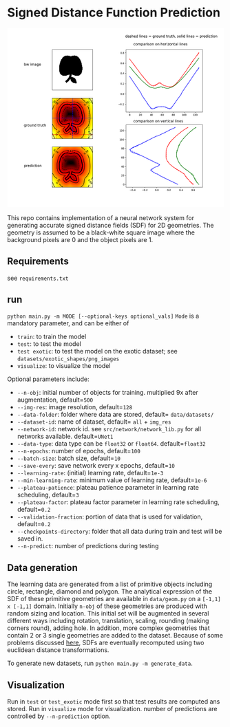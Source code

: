 # Signed Distance Function Prediction
![](apple.png)

This repo contains implementation of a neural network system for generating accurate signed distance fields (SDF) for 2D
 geometries. The geometry is assumed to be a black-white square image where the background pixels are 0 and the object
  pixels are 1. 

## Requirements
see `requirements.txt`

## run 
`python main.py -m MODE [--optional-keys optional_vals]`
`Mode` is a mandatory parameter, and can be either of 
 - `train`: to train the model 
 - `test`: to test the model
 - `test exotic`: to test the model on the exotic dataset; see `datasets/exotic_shapes/png_images` 
 - `visualize`: to visualize the model
 
Optional parameters include:
 - `--n-obj`: initial number of objects for training. multiplied 9x after augmentation, default=`500`
 - `--img-res`: image resolution, default=`128`
 - `--data-folder`: folder where data are stored, default= `data/datasets/`
 - `--dataset-id`: name of dataset, default= `all` + `img_res`
 - `--network-id`: network id. see `src/network/network_lib.py` for all networks available. default=`UNet1`
 - `--data-type`: data type can be `float32` or `float64`. default=`float32`
 - `--n-epochs`: number of epochs, default=`100`
 - `--batch-size`: batch size, default=`10`
 - `--save-every`: save network every x epochs, default=`10`
 - `--learning-rate`: (initial) learning rate, default=`1e-3`
 - `--min-learning-rate`: minimum value of learning rate, default=`1e-6` 
 - `--plateau-patience`: plateau patience parameter in learning rate scheduling, default=`3`
 - `--plateau-factor`: plateau factor parameter in learning rate scheduling, default=`0.2`
 - `--validation-fraction`: portion of data that is used for validation, default=`0.2`
 - `--checkpoints-directory`: folder that all data during train and test will be saved in.
 - `--n-predict`: number of predictions during testing


## Data generation  
The learning data are generated from a list of primitive objects including circle, rectangle, diamond
 and polygon. The analytical expression of the SDF of these primitive geometries are 
 available in `data/geom.py` on a `[-1,1] x [-1,1]` domain. 
 Initially `n-obj` of these geometries are produced with random sizing and location. 
 This initial set will be augmented in several different ways including rotation, translation, 
 scaling, rounding (making corners round), adding hole. 
 In addition, more complex geometries that contain 2 or 3 single geometries are added to the dataset. 
 Because of some problems discussed [here](https://www.iquilezles.org/www/articles/interiordistance/interiordistance.html), 
 SDFs are eventually recomputed using two euclidean distance transformations. 

 To generate new datasets, run `python main.py -m generate_data`. 

## Visualization
Run in `test` or `test_exotic` mode first so that test results are computed ans stored. 
Run in `visualize` mode for visualization. number of predictions are controlled by `--n-prediction` option.